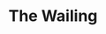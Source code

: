 ---
title: "The Wailing"
year: 2024
rating: 2.5
stars: "★★½"
liked: false
rewatched: false
permalink: "the-wailing-2024"
watched_on: 2025-02-11
---